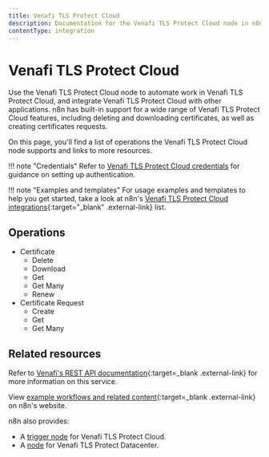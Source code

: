 ```yaml
---
title: Venafi TLS Protect Cloud
description: Documentation for the Venafi TLS Protect Cloud node in n8n, a workflow automation platform. Includes details of operations and configuration, and links to examples and credentials information.
contentType: integration
---
```


# Venafi TLS Protect Cloud

Use the Venafi TLS Protect Cloud node to automate work in Venafi TLS Protect Cloud, and integrate Venafi TLS Protect Cloud with other applications. n8n has built-in support for a wide range of Venafi TLS Protect Cloud features, including deleting and downloading certificates, as well as creating certificates requests. 

On this page, you'll find a list of operations the Venafi TLS Protect Cloud node supports and links to more resources.

!!! note "Credentials"
    Refer to [Venafi TLS Protect Cloud credentials](/integrations/builtin/credentials/venafitlsprotectcloud/) for guidance on setting up authentication. 

!!! note "Examples and templates"
    For usage examples and templates to help you get started, take a look at n8n's [Venafi TLS Protect Cloud integrations](https://n8n.io/integrations/venafi-tls-protect-cloud/){:target="_blank" .external-link} list.

## Operations

* Certificate
	* Delete
	* Download
	* Get
	* Get Many
	* Renew
* Certificate Request
	* Create
	* Get
	* Get Many

## Related resources

Refer to [Venafi's REST API documentation](https://docs.venafi.cloud/api/vaas-rest-api/){:target=_blank .external-link} for more information on this service.

View [example workflows and related content](https://n8n.io/integrations/venafi-tls-protect-cloud/){:target=_blank .external-link} on n8n's website.

n8n also provides:

* A [trigger node](/integrations/builtin/trigger-nodes/n8n-nodes-base.venafitlsprotectcloudtrigger/) for Venafi TLS Protect Cloud.
* A [node](/integrations/builtin/app-nodes/n8n-nodes-base.venafitlsprotectdatacenter/) for Venafi TLS Protect Datacenter.

